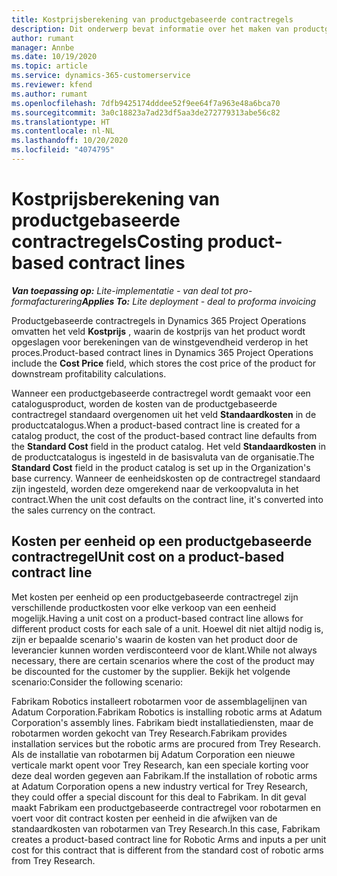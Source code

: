 ```yaml
---
title: Kostprijsberekening van productgebaseerde contractregels
description: Dit onderwerp bevat informatie over het maken van productgebaseerde contractregels.
author: rumant
manager: Annbe
ms.date: 10/19/2020
ms.topic: article
ms.service: dynamics-365-customerservice
ms.reviewer: kfend
ms.author: rumant
ms.openlocfilehash: 7dfb9425174dddee52f9ee64f7a963e48a6bca70
ms.sourcegitcommit: 3a0c18823a7ad23df5aa3de272779313abe56c82
ms.translationtype: HT
ms.contentlocale: nl-NL
ms.lasthandoff: 10/20/2020
ms.locfileid: "4074795"
---
```

# <a name="costing-product-based-contract-lines"></a><span data-ttu-id="32961-103">Kostprijsberekening van productgebaseerde contractregels</span><span class="sxs-lookup"><span data-stu-id="32961-103">Costing product-based contract lines</span></span>

<span data-ttu-id="32961-104">_**Van toepassing op:** Lite-implementatie - van deal tot pro-formafacturering_</span><span class="sxs-lookup"><span data-stu-id="32961-104">_**Applies To:** Lite deployment - deal to proforma invoicing_</span></span>


<span data-ttu-id="32961-105">Productgebaseerde contractregels in Dynamics 365 Project Operations omvatten het veld **Kostprijs** , waarin de kostprijs van het product wordt opgeslagen voor berekeningen van de winstgevendheid verderop in het proces.</span><span class="sxs-lookup"><span data-stu-id="32961-105">Product-based contract lines in Dynamics 365 Project Operations include the **Cost Price** field, which stores the cost price of the product for downstream profitability calculations.</span></span>

<span data-ttu-id="32961-106">Wanneer een productgebaseerde contractregel wordt gemaakt voor een catalogusproduct, worden de kosten van de productgebaseerde contractregel standaard overgenomen uit het veld **Standaardkosten** in de productcatalogus.</span><span class="sxs-lookup"><span data-stu-id="32961-106">When a product-based contract line is created for a catalog product, the cost of the product-based contract line defaults from the **Standard Cost** field in the product catalog.</span></span> <span data-ttu-id="32961-107">Het veld **Standaardkosten** in de productcatalogus is ingesteld in de basisvaluta van de organisatie.</span><span class="sxs-lookup"><span data-stu-id="32961-107">The **Standard Cost** field in the product catalog is set up in the Organization's base currency.</span></span> <span data-ttu-id="32961-108">Wanneer de eenheidskosten op de contractregel standaard zijn ingesteld, worden deze omgerekend naar de verkoopvaluta in het contract.</span><span class="sxs-lookup"><span data-stu-id="32961-108">When the unit cost defaults on the contract line, it's converted into the sales currency on the contract.</span></span>

## <a name="unit-cost-on-a-product-based-contract-line"></a><span data-ttu-id="32961-109">Kosten per eenheid op een productgebaseerde contractregel</span><span class="sxs-lookup"><span data-stu-id="32961-109">Unit cost on a product-based contract line</span></span>

<span data-ttu-id="32961-110">Met kosten per eenheid op een productgebaseerde contractregel zijn verschillende productkosten voor elke verkoop van een eenheid mogelijk.</span><span class="sxs-lookup"><span data-stu-id="32961-110">Having a unit cost on a product-based contract line allows for different product costs for each sale of a unit.</span></span> <span data-ttu-id="32961-111">Hoewel dit niet altijd nodig is, zijn er bepaalde scenario's waarin de kosten van het product door de leverancier kunnen worden verdisconteerd voor de klant.</span><span class="sxs-lookup"><span data-stu-id="32961-111">While not always necessary, there are certain scenarios where the cost of the product may be discounted for the customer by the supplier.</span></span> <span data-ttu-id="32961-112">Bekijk het volgende scenario:</span><span class="sxs-lookup"><span data-stu-id="32961-112">Consider the following scenario:</span></span>

<span data-ttu-id="32961-113">Fabrikam Robotics installeert robotarmen voor de assemblagelijnen van Adatum Corporation.</span><span class="sxs-lookup"><span data-stu-id="32961-113">Fabrikam Robotics is installing robotic arms at Adatum Corporation's assembly lines.</span></span> <span data-ttu-id="32961-114">Fabrikam biedt installatiediensten, maar de robotarmen worden gekocht van Trey Research.</span><span class="sxs-lookup"><span data-stu-id="32961-114">Fabrikam provides installation services but the robotic arms are procured from Trey Research.</span></span> <span data-ttu-id="32961-115">Als de installatie van robotarmen bij Adatum Corporation een nieuwe verticale markt opent voor Trey Research, kan een speciale korting voor deze deal worden gegeven aan Fabrikam.</span><span class="sxs-lookup"><span data-stu-id="32961-115">If the installation of robotic arms at Adatum Corporation opens a new industry vertical for Trey Research, they could offer a special discount for this deal to Fabrikam.</span></span> <span data-ttu-id="32961-116">In dit geval maakt Fabrikam een productgebaseerde contractregel voor robotarmen en voert voor dit contract kosten per eenheid in die afwijken van de standaardkosten van robotarmen van Trey Research.</span><span class="sxs-lookup"><span data-stu-id="32961-116">In this case, Fabrikam creates a product-based contract line for Robotic Arms and inputs a per unit cost for this contract that is different from the standard cost of robotic arms from Trey Research.</span></span>
